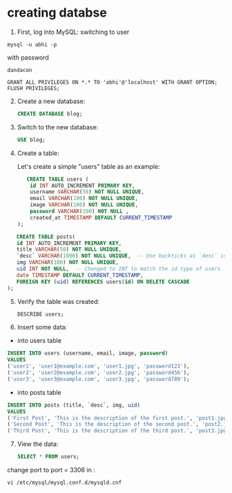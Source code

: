 

# creating databse


1. First, log into MySQL:
switching to user
```
mysql -u abhi -p
```

with password

```
dandacon
```


```
GRANT ALL PRIVILEGES ON *.* TO 'abhi'@'localhost' WITH GRANT OPTION;
FLUSH PRIVILEGES;
```
2. Create a new database:

   ```sql
   CREATE DATABASE blog;
   ```

3. Switch to the new database:

   ```sql
   USE blog;
   ```

4. Create a table:

   Let's create a simple "users" table as an example:

   ```sql
      CREATE TABLE users (
       id INT AUTO_INCREMENT PRIMARY KEY,
       username VARCHAR(50) NOT NULL UNIQUE,
       email VARCHAR(100) NOT NULL UNIQUE,
       image VARCHAR(100) NOT NULL UNIQUE,
       password VARCHAR(100) NOT NULL ,
       created_at TIMESTAMP DEFAULT CURRENT_TIMESTAMP
   );
   ```

```sql
   CREATE TABLE posts(
   id INT AUTO_INCREMENT PRIMARY KEY,
   title VARCHAR(50) NOT NULL UNIQUE,
   `desc` VARCHAR(1000) NOT NULL UNIQUE,  -- Use backticks as `desc` is a reserved word in SQL
   img VARCHAR(100) NOT NULL UNIQUE,
   uid INT NOT NULL,  -- Changed to INT to match the id type of users
   date TIMESTAMP DEFAULT CURRENT_TIMESTAMP,
   FOREIGN KEY (uid) REFERENCES users(id) ON DELETE CASCADE
);
```


5. Verify the table was created:

   ```sql
   DESCRIBE users;
   ```

6. Insert some data:
- into users table 

```sql
INSERT INTO users (username, email, image, password)
VALUES 
('user1', 'user1@example.com', 'user1.jpg', 'password123'),
('user2', 'user2@example.com', 'user2.jpg', 'password456'),
('user3', 'user3@example.com', 'user3.jpg', 'password789');
```
- into posts table

```sql
INSERT INTO posts (title, `desc`, img, uid)
VALUES 
('First Post', 'This is the description of the first post.', 'post1.jpg', 1),
('Second Post', 'This is the description of the second post.', 'post2.jpg', 2),
('Third Post', 'This is the description of the third post.', 'post3.jpg', 1);
```

7. View the data:

   ```sql
   SELECT * FROM users;
   ```

change port to port = 3306 in :

```
vi /etc/mysql/mysql.conf.d/mysqld.cnf
```


